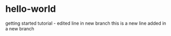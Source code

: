 # hello-world
getting started tutorial - edited line in new branch
this is a new line added in a new branch
